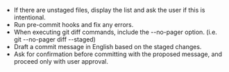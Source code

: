 - If there are unstaged files, display the list and ask the user if this is intentional.
- Run pre-commit hooks and fix any errors.
- When executing git diff commands, include the --no-pager option. (i.e. git --no-pager diff --staged)
- Draft a commit message in English based on the staged changes.
- Ask for confirmation before committing with the proposed message, and proceed only with user approval.
